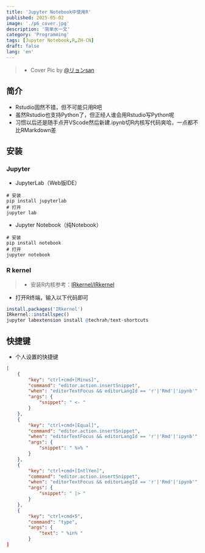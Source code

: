 ```yaml
---
title: 'Jupyter Notebook中使用R'
published: 2025-05-02
image: './p6_cover.jpg'
description: '简单水一文'
category: 'Programming'
tags: [Jupyter Notebook,R,ZH-CN]
draft: false 
lang: 'en'
---
```

> - Cover Pic by [@リョンsan](https://www.pixiv.net/artworks/128931897)

## 简介

- Rstudio固然不错，但不可能只用R吧
- 虽然Rstudio也支持Python了，但正经人谁会用Rstudio写Python呢
- 习惯以后还是随手点开VScode然后新建.ipynb切R内核写代码爽哈，一点都不比RMarkdown差

## 安装

### Jupyter

- JupyterLab（Web版IDE）

```shell
# 安装
pip install jupyterlab
# 打开
jupyter lab
```

- Jupyter Notebook（纯Notebook）

```shell
# 安装
pip install notebook
# 打开
jupyter notebook
```

### R kernel
>
> - 安装R内核参考：[IRkernel/IRkernel](https://github.com/IRkernel/IRkernel)

- 打开R终端，输入以下代码即可

```r
install.packages('IRkernel')
IRkernel::installspec()  
jupyter labextension install @techrah/text-shortcuts  
```

## 快捷键

- 个人设置的快捷键

```json
[
    {
        "key": "ctrl+cmd+[Minus]",
        "command": "editor.action.insertSnippet",
        "when": "editorTextFocus && editorLangId == 'r'|'Rmd'|'ipynb'",
        "args": {
            "snippet": " <- "
        }
    },
    {
        "key": "ctrl+cmd+[Equal]",
        "command": "editor.action.insertSnippet",
        "when": "editorTextFocus && editorLangId == 'r'|'Rmd'|'ipynb'",
        "args": {
            "snippet": " %>% "
        }
    },
    {
        "key": "ctrl+cmd+[IntlYen]",
        "command": "editor.action.insertSnippet",
        "when": "editorTextFocus && editorLangId == 'r'|'Rmd'|'ipynb'",
        "args": {
            "snippet": " |> "
        }
    },
    {
        "key": "ctrl+cmd+5",
        "command": "type",
        "args": {
            "text": " %in% "
        }
]
```
